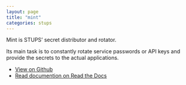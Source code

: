 ```yaml
---
layout: page
title: "mint"
categories: stups
---
```


Mint is STUPS’ secret distributor and rotator.

Its main task is to constantly rotate service passwords or API keys and provide the secrets to the actual applications.

* [View on Github](https://github.com/zalando-stups/mint-worker) 
* [Read documention on Read the Docs](//docs.stups.io/en/latest/components/mint.html)

